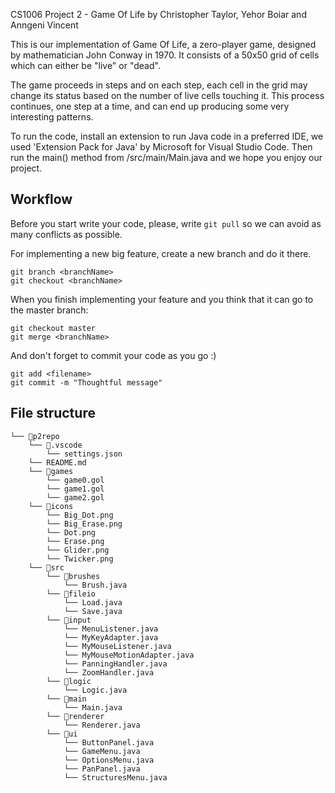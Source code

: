 CS1006 Project 2 - Game Of Life by Christopher Taylor, Yehor Boiar and Anngeni Vincent

This is our implementation of Game Of Life, a zero-player game, designed by mathematician John Conway in 1970. It consists of a 50x50 grid of cells which can either be "live" or "dead".

The game proceeds in steps and on each step, each cell in the grid may change its status based on the number of live cells touching it. This process continues, one step at a time, and can end up producing some very interesting patterns.

To run the code, install an extension to run Java code in a preferred IDE, we used 'Extension Pack for Java' by Microsoft for Visual Studio Code. Then run the main() method from /src/main/Main.java and we hope you enjoy our project.

## Workflow

Before you start write your code, please, write `git pull` so we can avoid as many conflicts as possible.


For implementing a new big feature, create a new branch and do it there.

```git 
git branch <branchName>
git checkout <branchName>
```

When you finish implementing your feature and you think that it can go to the master branch:
```git 
git checkout master
git merge <branchName>
```

And don't forget to commit your code as you go :)

```git 
git add <filename>
git commit -m "Thoughtful message"
```

## File structure
```
└── 📁p2repo
    └── 📁.vscode
        └── settings.json
    └── README.md
    └── 📁games
        └── game0.gol
        └── game1.gol
        └── game2.gol
    └── 📁icons
        └── Big_Dot.png
        └── Big_Erase.png
        └── Dot.png
        └── Erase.png
        └── Glider.png
        └── Twicker.png
    └── 📁src
        └── 📁brushes
            └── Brush.java
        └── 📁fileio
            └── Load.java
            └── Save.java
        └── 📁input
            └── MenuListener.java
            └── MyKeyAdapter.java
            └── MyMouseListener.java
            └── MyMouseMotionAdapter.java
            └── PanningHandler.java
            └── ZoomHandler.java
        └── 📁logic
            └── Logic.java
        └── 📁main
            └── Main.java
        └── 📁renderer
            └── Renderer.java
        └── 📁ui
            └── ButtonPanel.java
            └── GameMenu.java
            └── OptionsMenu.java
            └── PanPanel.java
            └── StructuresMenu.java
```